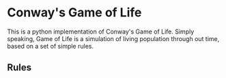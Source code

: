 # Conway's Game of Life
This is a python implementation of Conway's Game of Life.
Simply speaking, Game of Life is a simulation of living population through out time, based on a set of simple rules.

## Rules